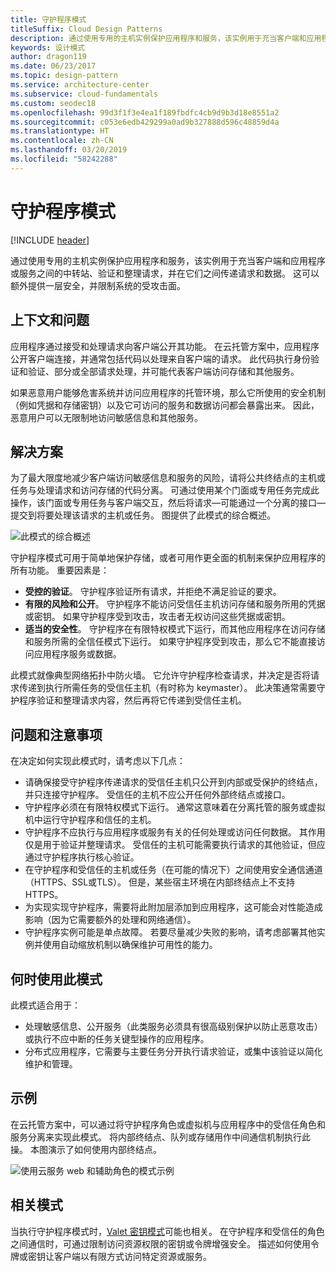 ```yaml
---
title: 守护程序模式
titleSuffix: Cloud Design Patterns
description: 通过使用专用的主机实例保护应用程序和服务，该实例用于充当客户端和应用程序或服务之间的中转站、验证和整理请求，并在它们之间传递请求和数据。
keywords: 设计模式
author: dragon119
ms.date: 06/23/2017
ms.topic: design-pattern
ms.service: architecture-center
ms.subservice: cloud-fundamentals
ms.custom: seodec18
ms.openlocfilehash: 99d3f1f3e4ea1f189fbdfc4cb9d9b3d18e8551a2
ms.sourcegitcommit: c053e6edb429299a0ad9b327888d596c48859d4a
ms.translationtype: HT
ms.contentlocale: zh-CN
ms.lasthandoff: 03/20/2019
ms.locfileid: "58242288"
---
```

# <a name="gatekeeper-pattern"></a>守护程序模式

[!INCLUDE [header](../_includes/header.md)]

通过使用专用的主机实例保护应用程序和服务，该实例用于充当客户端和应用程序或服务之间的中转站、验证和整理请求，并在它们之间传递请求和数据。 这可以额外提供一层安全，并限制系统的受攻击面。

## <a name="context-and-problem"></a>上下文和问题

应用程序通过接受和处理请求向客户端公开其功能。 在云托管方案中，应用程序公开客户端连接，并通常包括代码以处理来自客户端的请求。 此代码执行身份验证和验证、部分或全部请求处理，并可能代表客户端访问存储和其他服务。

如果恶意用户能够危害系统并访问应用程序的托管环境，那么它所使用的安全机制（例如凭据和存储密钥）以及它可访问的服务和数据访问都会暴露出来。 因此，恶意用户可以无限制地访问敏感信息和其他服务。

## <a name="solution"></a>解决方案

为了最大限度地减少客户端访问敏感信息和服务的风险，请将公共终结点的主机或任务与处理请求和访问存储的代码分离。 可通过使用某个门面或专用任务完成此操作，该门面或专用任务与客户端交互，然后将请求&mdash;可能通过一个分离的接口&mdash;提交到将要处理该请求的主机或任务。 图提供了此模式的综合概述。

![此模式的综合概述](./_images/gatekeeper-diagram.png)

守护程序模式可用于简单地保护存储，或者可用作更全面的机制来保护应用程序的所有功能。 重要因素是：

- **受控的验证**。 守护程序验证所有请求，并拒绝不满足验证的要求。
- **有限的风险和公开**。 守护程序不能访问受信任主机访问存储和服务所用的凭据或密钥。 如果守护程序受到攻击，攻击者无权访问这些凭据或密钥。
- **适当的安全性**。 守护程序在有限特权模式下运行，而其他应用程序在访问存储和服务所需的全信任模式下运行。 如果守护程序受到攻击，那么它不能直接访问应用程序服务或数据。

此模式就像典型网络拓扑中防火墙。 它允许守护程序检查请求，并决定是否将请求传递到执行所需任务的受信任主机（有时称为 keymaster）。 此决策通常需要守护程序验证和整理请求内容，然后再将它传递到受信任主机。

## <a name="issues-and-considerations"></a>问题和注意事项

在决定如何实现此模式时，请考虑以下几点：

- 请确保接受守护程序传递请求的受信任主机只公开到内部或受保护的终结点，并只连接守护程序。 受信任的主机不应公开任何外部终结点或接口。
- 守护程序必须在有限特权模式下运行。 通常这意味着在分离托管的服务或虚拟机中运行守护程序和信任的主机。
- 守护程序不应执行与应用程序或服务有关的任何处理或访问任何数据。 其作用仅是用于验证并整理请求。 受信任的主机可能需要执行请求的其他验证，但应通过守护程序执行核心验证。
- 在守护程序和受信任的主机或任务（在可能的情况下）之间使用安全通信通道（HTTPS、SSL或TLS）。 但是，某些宿主环境在内部终结点上不支持 HTTPS。
- 为实现实现守护程序，需要将此附加层添加到应用程序，这可能会对性能造成影响（因为它需要额外的处理和网络通信）。
- 守护程序实例可能是单点故障。 若要尽量减少失败的影响，请考虑部署其他实例并使用自动缩放机制以确保维护可用性的能力。

## <a name="when-to-use-this-pattern"></a>何时使用此模式

此模式适合用于：

- 处理敏感信息、公开服务（此类服务必须具有很高级别保护以防止恶意攻击）或执行不应中断的任务关键型操作的应用程序。
- 分布式应用程序，它需要与主要任务分开执行请求验证，或集中该验证以简化维护和管理。

## <a name="example"></a>示例

在云托管方案中，可以通过将守护程序角色或虚拟机与应用程序中的受信任角色和服务分离来实现此模式。 将内部终结点、队列或存储用作中间通信机制执行此操。 本图演示了如何使用内部终结点。

![使用云服务 web 和辅助角色的模式示例](./_images/gatekeeper-endpoint.png)

## <a name="related-patterns"></a>相关模式

当执行守护程序模式时，[Valet 密钥模式](./valet-key.md)可能也相关。 在守护程序和受信任的角色之间通信时，可通过限制访问资源权限的密钥或令牌增强安全。 描述如何使用令牌或密钥让客户端以有限方式访问特定资源或服务。

